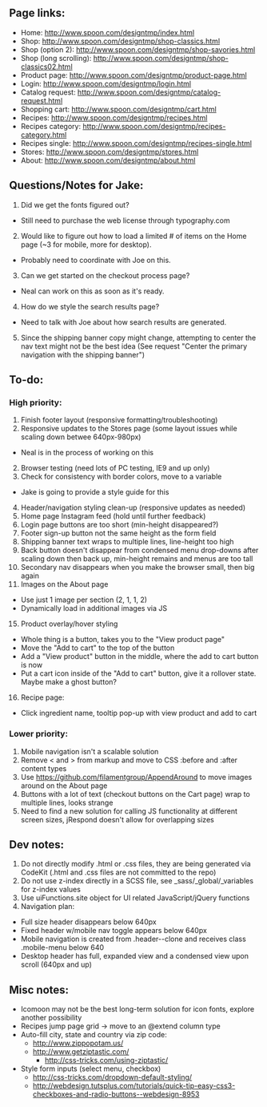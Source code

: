 Page links:
-----------

 - Home: http://www.spoon.com/designtmp/index.html
 - Shop: http://www.spoon.com/designtmp/shop-classics.html
 - Shop (option 2): http://www.spoon.com/designtmp/shop-savories.html
 - Shop (long scrolling): http://www.spoon.com/designtmp/shop-classics02.html
 - Product page: http://www.spoon.com/designtmp/product-page.html
 - Login: http://www.spoon.com/designtmp/login.html
 - Catalog request: http://www.spoon.com/designtmp/catalog-request.html
 - Shopping cart: http://www.spoon.com/designtmp/cart.html
 - Recipes: http://www.spoon.com/designtmp/recipes.html
 - Recipes category: http://www.spoon.com/designtmp/recipes-category.html
 - Recipes single: http://www.spoon.com/designtmp/recipes-single.html
 - Stores: http://www.spoon.com/designtmp/stores.html
 - About: http://www.spoon.com/designtmp/about.html


Questions/Notes for Jake:
-------------------------

1. Did we get the fonts figured out?
 - Still need to purchase the web license through typography.com
2. Would like to figure out how to load a limited # of items on the Home page (~3 for mobile, more for desktop).
 - Probably need to coordinate with Joe on this.
3. Can we get started on the checkout process page?
 - Neal can work on this as soon as it's ready.
4. How do we style the search results page?
 - Need to talk with Joe about how search results are generated.
5. Since the shipping banner copy might change, attempting to center the nav text might not be the best idea (See request "Center the primary navigation with the shipping banner")


To-do:
------

### High priority: ###

1. Finish footer layout (responsive formatting/troubleshooting)
1. Responsive updates to the Stores page (some layout issues while scaling down betwee 640px-980px)
 - Neal is in the process of working on this
2. Browser testing (need lots of PC testing, IE9 and up only)
3. Check for consistency with border colors, move to a variable
 - Jake is going to provide a style guide for this
4. Header/navigation styling clean-up (responsive updates as needed)
6. Home page Instagram feed (hold until further feedback)
7. Login page buttons are too short (min-height disappeared?)
8. Footer sign-up button not the same height as the form field
9. Shipping banner text wraps to multiple lines, line-height too high
10. Back button doesn't disappear from condensed menu drop-downs after scaling down then back up, min-height remains and menus are too tall
12. Secondary nav disappears when you make the browser small, then big again
14. Images on the About page
 - Use just 1 image per section (2, 1, 1, 2)
 - Dynamically load in additional images via JS
15. Product overlay/hover styling
 - Whole thing is a button, takes you to the "View product page"
 - Move the "Add to cart" to the top of the button
 - Add a "View product" button in the middle, where the add to cart button is now
 - Put a cart icon inside of the "Add to cart" button, give it a rollover state. Maybe make a ghost button?
16. Recipe page:
 - Click ingredient name, tooltip pop-up with view product and add to cart


### Lower priority: ###

1. Mobile navigation isn't a scalable solution
2. Remove < and > from markup and move to CSS :before and :after content types
3. Use https://github.com/filamentgroup/AppendAround to move images around on the About page
4. Buttons with a lot of text (checkout buttons on the Cart page) wrap to multiple lines, looks strange
5. Need to find a new solution for calling JS functionality at different screen sizes, jRespond doesn't allow for overlapping sizes


Dev notes:
----------

1. Do not directly modify .html or .css files, they are being generated via CodeKit (.html and .css files are not committed to the repo)
2. Do not use z-index directly in a SCSS file, see _sass/_global/_variables for z-index values
3. Use uiFunctions.site object for UI related JavaScript/jQuery functions
4. Navigation plan:
 - Full size header disappears below 640px
 - Fixed header w/mobile nav toggle appears below 640px
 - Mobile navigation is created from .header--clone and receives class .mobile-menu below 640
 - Desktop header has full, expanded view and a condensed view upon scroll (640px and up)


Misc notes:
-----------

- Icomoon may not be the best long-term solution for icon fonts, explore another possibility
- Recipes jump page grid -> move to an @extend column type
- Auto-fill city, state and country via zip code:
 	- http://www.zippopotam.us/
 	- http://www.getziptastic.com/
 		- http://css-tricks.com/using-ziptastic/
- Style form inputs (select menu, checkbox)
 	- http://css-tricks.com/dropdown-default-styling/
 	- http://webdesign.tutsplus.com/tutorials/quick-tip-easy-css3-checkboxes-and-radio-buttons--webdesign-8953

